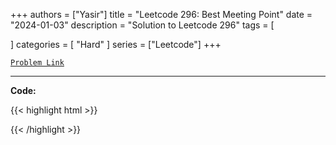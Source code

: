 
+++
authors = ["Yasir"]
title = "Leetcode 296: Best Meeting Point"
date = "2024-01-03"
description = "Solution to Leetcode 296"
tags = [
    
]
categories = [
    "Hard"
]
series = ["Leetcode"]
+++



[`Problem Link`](https://leetcode.com/problems/best-meeting-point/description/)

---

**Code:**

{{< highlight html >}}

{{< /highlight >}}

